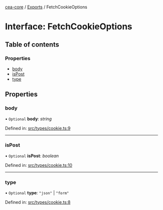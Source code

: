 [cea-core](../README.md) / [Exports](../modules.md) / FetchCookieOptions

# Interface: FetchCookieOptions

## Table of contents

### Properties

- [body](fetchcookieoptions.md#body)
- [isPost](fetchcookieoptions.md#ispost)
- [type](fetchcookieoptions.md#type)

## Properties

### body

• `Optional` **body**: *string*

Defined in: [src/types/cookie.ts:9](https://github.com/ceajs/cea/blob/97b9b5d/core/src/types/cookie.ts#L9)

___

### isPost

• `Optional` **isPost**: *boolean*

Defined in: [src/types/cookie.ts:10](https://github.com/ceajs/cea/blob/97b9b5d/core/src/types/cookie.ts#L10)

___

### type

• `Optional` **type**: ``"json"`` \| ``"form"``

Defined in: [src/types/cookie.ts:8](https://github.com/ceajs/cea/blob/97b9b5d/core/src/types/cookie.ts#L8)

